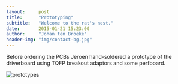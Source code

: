```yaml
---
layout:     post
title:      "Prototyping"
subtitle:   "Welcome to the rat's nest."
date:       2015-01-21 15:23:00
author:     "Johan ten Broeke"
header-img: "img/contact-bg.jpg"
---
```


<p>
Before ordering the PCBs Jeroen hand-soldered a prototype of the driverboard using TQFP breakout adaptors and some perfboard.
</p>


<p>
    <img src="{{ site.baseurl }}/img/prototyping.jpg" alt="prototypes">
</p>

